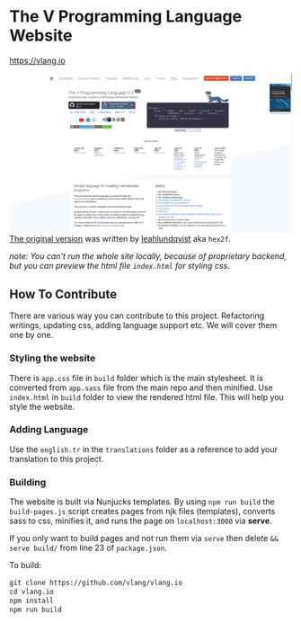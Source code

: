 # The V Programming Language Website

https://vlang.io

![Example](example.png)\
[The original version](https://github.com/hex2f/vlang.io) was written by [leahlundqvist](https://github.com/hex2f) aka ``hex2f``.

*note: You can't run the whole site locally, because of proprietary backend, but you can preview the html file `index.html` for styling css.*

## How To Contribute

There are various way you can contribute to this project. Refactoring writings, updating css, adding language support etc. We will cover them one by one.

### Styling the website

There is `app.css` file in ``build`` folder  which is the main stylesheet. It is converted from `app.sass` file from the main repo and then minified. Use `index.html` in ``build`` folder to view the rendered html file. This will help you style the website.

### Adding Language

Use the `english.tr` in the ``translations`` folder as a reference to add your translation to this project.

### Building

The website is built via Nunjucks templates. By using ``npm run build`` the ``build-pages.js`` script creates pages from njk files (templates), converts sass to css, minifies it, and runs the page on ``localhost:3000`` via **serve**.

If you only want to build pages and not run them via ``serve`` then delete ``&& serve build/`` from line 23 of ``package.json``.

To build:
```
git clone https://github.com/vlang/vlang.io
cd vlang.io
npm install
npm run build
```